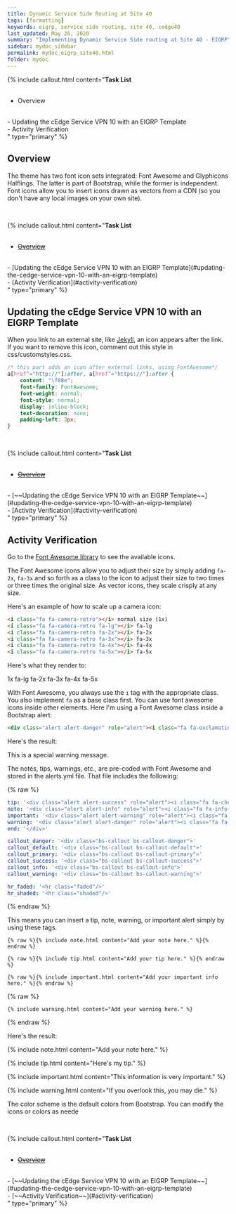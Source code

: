 ```yaml
---
title: Dynamic Service Side Routing at Site 40
tags: [formatting]
keywords: eigrp, service side routing, site 40, cedge40
last_updated: May 26, 2020
summary: "Implementing Dynamic Service Side routing at Site 40 - EIGRP"
sidebar: mydoc_sidebar
permalink: mydoc_eigrp_site40.html
folder: mydoc
---
```


{% include callout.html content="**Task List**
<br/><br/>
- Overview
<br/>
- Updating the cEdge Service VPN 10 with an EIGRP Template
<br/>
- Activity Verification
<br/>
" type="primary" %}

## Overview
The theme has two font icon sets integrated: Font Awesome and Glyphicons Halflings. The latter is part of Bootstrap, while the former is independent. Font icons allow you to insert icons drawn as vectors from a CDN (so you don't have any local images on your own site).

<br/>

{% include callout.html content="**Task List**
<br/><br/>
- [~~Overview~~](#overview)
<br/>
- [Updating the cEdge Service VPN 10 with an EIGRP Template](#updating-the-cedge-service-vpn-10-with-an-eigrp-template)
<br/>
- [Activity Verification](#activity-verification)
<br/>
" type="primary" %}

## Updating the cEdge Service VPN 10 with an EIGRP Template

When you link to an external site, like [Jekyll](http://jekyllrb.com), an icon appears after the link. If you want to remove this icon, comment out this style in css/customstyles.css.

```css
/* this part adds an icon after external links, using FontAwesome*/
a[href^="http://"]:after, a[href^="https://"]:after {
    content: "\f08e";
    font-family: FontAwesome;
    font-weight: normal;
    font-style: normal;
    display: inline-block;
    text-decoration: none;
    padding-left: 3px;
}
```

<br/>

{% include callout.html content="**Task List**
<br/><br/>
- [~~Overview~~](#overview)
<br/>
- [~~Updating the cEdge Service VPN 10 with an EIGRP Template~~](#updating-the-cedge-service-vpn-10-with-an-eigrp-template)
<br/>
- [Activity Verification](#activity-verification)
<br/>
" type="primary" %}

## Activity Verification

Go to the [Font Awesome library](http://fortawesome.github.io/Font-Awesome/icons/) to see the available icons.

The Font Awesome icons allow you to adjust their size by simply adding `fa-2x`, `fa-3x` and so forth as a class to the icon to adjust their size to two times or three times the original size. As vector icons, they scale crisply at any size.

Here's an example of how to scale up a camera icon:

```html
<i class="fa fa-camera-retro"></i> normal size (1x)
<i class="fa fa-camera-retro fa-lg"></i> fa-lg
<i class="fa fa-camera-retro fa-2x"></i> fa-2x
<i class="fa fa-camera-retro fa-3x"></i> fa-3x
<i class="fa fa-camera-retro fa-4x"></i> fa-4x
<i class="fa fa-camera-retro fa-5x"></i> fa-5x
```

Here's what they render to:

<i class="fa fa-camera-retro"></i> 1x
<i class="fa fa-camera-retro fa-lg"></i> fa-lg
<i class="fa fa-camera-retro fa-2x"></i> fa-2x
<i class="fa fa-camera-retro fa-3x"></i> fa-3x
<i class="fa fa-camera-retro fa-4x"></i> fa-4x
<i class="fa fa-camera-retro fa-5x"></i> fa-5x

With Font Awesome, you always use the `i` tag with the appropriate class. You also implement `fa` as a base class first. You can use font awesome icons inside other elements. Here I'm using a Font Awesome class inside a Bootstrap alert:

```html
<div class="alert alert-danger" role="alert"><i class="fa fa-exclamation-circle"></i> <b>Warning: </b>This is a special warning message.
```

Here's the result:

<div class="alert alert-danger" role="alert"><i class="fa fa-exclamation-circle fa-lg"></i> This is a special warning message.</div>

The notes, tips, warnings, etc., are pre-coded with Font Awesome and stored in the alerts.yml file. That file includes the following:

{% raw %}
```yaml
tip: '<div class="alert alert-success" role="alert"><i class="fa fa-check-square-o"></i> <b>Tip: </b>'
note: '<div class="alert alert-info" role="alert"><i class="fa fa-info-circle"></i> <b>Note: </b>'
important: '<div class="alert alert-warning" role="alert"><i class="fa fa-warning"></i> <b>Important: </b>'
warning: '<div class="alert alert-danger" role="alert"><i class="fa fa-exclamation-circle"></i> <b>Warning: </b>'
end: '</div>'

callout_danger: '<div class="bs-callout bs-callout-danger">'
callout_default: '<div class="bs-callout bs-callout-default">'
callout_primary: '<div class="bs-callout bs-callout-primary">'
callout_success: '<div class="bs-callout bs-callout-success">'
callout_info: '<div class="bs-callout bs-callout-info">'
callout_warning: '<div class="bs-callout bs-callout-warning">'

hr_faded: '<hr class="faded"/>'
hr_shaded: '<hr class="shaded"/>'
```
{% endraw %}

This means you can insert a tip, note, warning, or important alert simply by using these tags.

```liquid
{% raw %}{% include note.html content="Add your note here." %}{% endraw %}
```

```liquid
{% raw %}{% include tip.html content="Add your tip here." %}{% endraw %}
```

```liquid
{% raw %}{% include important.html content="Add your important info here." %}{% endraw %}
```

{% raw %}
```liquid
{% include warning.html content="Add your warning here." %}
```
{% endraw %}

Here's the result:

{% include note.html content="Add your note here." %}

{% include tip.html content="Here's my tip." %}

{% include important.html content="This information is very important." %}

{% include warning.html content="If you overlook this, you may die." %}

The color scheme is the default colors from Bootstrap. You can modify the icons or colors as neede

<br/>

{% include callout.html content="**Task List**
<br/><br/>
- [~~Overview~~](#overview)
<br/>
- [~~Updating the cEdge Service VPN 10 with an EIGRP Template~~](#updating-the-cedge-service-vpn-10-with-an-eigrp-template)
<br/>
- [~~Activity Verification~~](#activity-verification)
<br/>
" type="primary" %}
